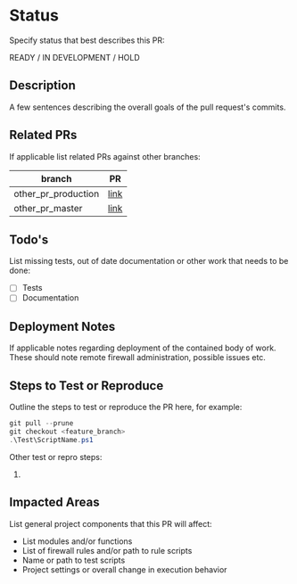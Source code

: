 
# Status

Specify status that best describes this PR:

READY / IN DEVELOPMENT / HOLD

## Description

A few sentences describing the overall goals of the pull request's commits.

## Related PRs

If applicable list related PRs against other branches:

| branch              | PR                       |
| ------------------- | ------------------------ |
| other_pr_production | [link](insert_link_here) |
| other_pr_master     | [link](insert_link_here) |

## Todo's

List missing tests, out of date documentation or other work that needs to be done:

- [ ] Tests
- [ ] Documentation

## Deployment Notes

If applicable notes regarding deployment of the contained body of work.
These should note remote firewall administration, possible issues etc.

## Steps to Test or Reproduce

Outline the steps to test or reproduce the PR here, for example:

```powershell
git pull --prune
git checkout <feature_branch>
.\Test\ScriptName.ps1
```

Other test or repro steps:

1.

## Impacted Areas

List general project components that this PR will affect:

- List modules and/or functions
- List of firewall rules and/or path to rule scripts
- Name or path to test scripts
- Project settings or overall change in execution behavior
